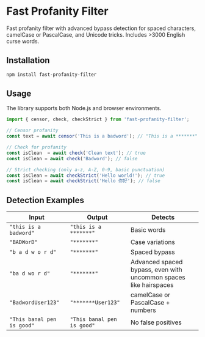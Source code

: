 # Fast Profanity Filter

Fast profanity filter with advanced bypass detection for spaced characters, camelCase or PascalCase, and Unicode tricks.
Includes >3000 English curse words.

## Installation

```bash
npm install fast-profanity-filter
```

## Usage

The library supports both Node.js and browser environments.

```javascript
import { censor, check, checkStrict } from 'fast-profanity-filter';

// Censor profanity
const text = await censor('This is a badword'); // "This is a *******"

// Check for profanity
const isClean  = await check('Clean text'); // true
const isClean = await check('Badword'); // false

// Strict checking (only a-z, A-Z, 0-9, basic punctuation)
const isClean = await checkStrict('Hello world!'); // true
const isClean = await checkStrict('Hello 你好'); // false
```

## Detection Examples

| Input | Output | Detects |
|-------|--------|---------|
| `"this is a badword"` | `"this is a *******"` | Basic words |
| `"BADWorD"` | `"*******"` | Case variations |
| `"b a d w o r d"` | `"*******"` | Spaced bypass |
| `"ba d wo r d"` | `"*******"` | Advanced spaced bypass, even with uncommon spaces like hairspaces |
| `"BadwordUser123"` | `"*******User123"` | camelCase or PascalCase + numbers |
| `"This banal pen is good"` | `"This banal pen is good"` | No false positives |
